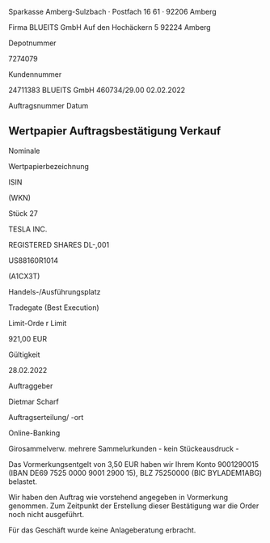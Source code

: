 <!-- image -->

Sparkasse Amberg-Sulzbach · Postfach 16 61 · 92206 Amberg

Firma BLUEITS GmbH Auf den Hochäckern 5 92224 Amberg

Depotnummer

7274079

Kundennummer

24711383 BLUEITS GmbH 460734/29.00 02.02.2022

Auftragsnummer Datum

## Wertpapier Auftragsbestätigung Verkauf

Nominale

Wertpapierbezeichnung

ISIN

(WKN)

Stück 27

TESLA INC.

REGISTERED SHARES DL-,001

US88160R1014

(A1CX3T)

Handels-/Ausführungsplatz

Tradegate (Best Execution)

Limit-Orde r Limit

921,00 EUR

Gültigkeit

28.02.2022

Auftraggeber

Dietmar Scharf

Auftragserteilung/ -ort

Online-Banking

Girosammelverw. mehrere Sammelurkunden - kein Stückeausdruck -

Das Vormerkungsentgelt von 3,50 EUR haben wir Ihrem Konto 9001290015 (IBAN DE69 7525 0000 9001 2900 15), BLZ 75250000 (BIC BYLADEM1ABG) belastet.

Wir haben den Auftrag wie vorstehend angegeben in Vormerkung genommen. Zum Zeitpunkt der Erstellung dieser Bestätigung war die Order noch nicht ausgeführt.

Für das Geschäft wurde keine Anlageberatung erbracht.